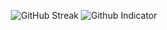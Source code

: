 <p align="center">
  <img src="https://github-readme-streak-stats.herokuapp.com?user=pilot22&hide_border=true" alt="GitHub Streak">
  <img src="https://github-readme-stats.vercel.app/api?username=pilot22&show_icons=true&hide_border=true" alt="Github Indicator">  
</p>


<!--
**pilot22/pilot22** is a ✨ _special_ ✨ repository because its `README.md` (this file) appears on your GitHub profile.

Here are some ideas to get you started:

- 🔭 I’m currently working on ...
- 🌱 I’m currently learning ...
- 👯 I’m looking to collaborate on ...
- 🤔 I’m looking for help with ...
- 💬 Ask me about ...
- 📫 How to reach me: ...
- 😄 Pronouns: ...
- ⚡ Fun fact: ...
-->
